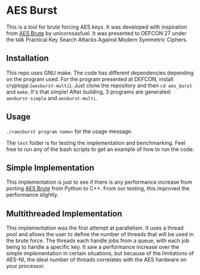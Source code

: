 # AES Burst

This is a tool for brute forcing AES keys. It was developed with inspiration from 
[AES Brute](https://github.com/unicornsasfuel/aesbrute)
by unicornsasfuel. It was presented to DEFCON 27 under the talk Practical Key Search Attacks Against Modern Symmetric Ciphers.

## Installation

This repo uses GNU make. The code has different dependencies depending on the program used. For the program presented at DEFCON, install cryptopp (`aesburst-multi`). Just clone the repository and then `cd aes_burst` and `make`. It's that simple!
After building, 3 programs are generated: `aesburst-simple` and `aesburst-multi`.


## Usage

`./<aesburst program name>` for the usage message.

The `test` folder is for testing the implementation and benchmarking. Feel free to run any of the bash scripts to get an example of how to run the code.

## Simple Implementation

This implementation is just to see if there is any performance increase from porting 
[AES Brute](https://github.com/unicornsasfuel/aesbrute) from Python to C++. From our testing, this
improved the performance slightly.


## Multithreaded Implementation

This implementation was the first attempt at parallelism. It uses a thread pool and allows the user 
to define the number of threads that will be used in the brute force. The threads each handle jobs
from a queue, with each job being to handle a specific key.
It saw a performance increase over the
simple implementation in certain situations, but because of the limitations of AES-NI, the ideal number of threads correlates with the AES hardware on your processor.
